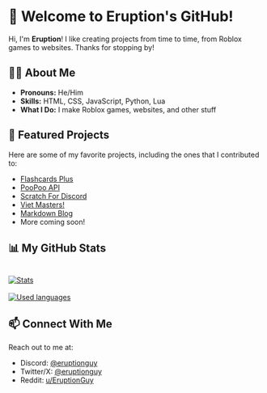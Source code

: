 # 👋 Welcome to Eruption's GitHub!
Hi, I'm **Eruption**! I like creating projects from time to time, from Roblox games to websites. Thanks for stopping by!

## 🧑‍💻 About Me
- **Pronouns:** He/Him
- **Skills:** HTML, CSS, JavaScript, Python, Lua
- **What I Do:** I make Roblox games, websites, and other stuff

## 🚀 Featured Projects
Here are some of my favorite projects, including the ones that I contributed to:

- [Flashcards Plus](github.com/eruptionguy/flashcards-plus)
- [PooPoo API](https://github.com/poopoo-api/poopoo-api)
- [Scratch For Discord](https://github.com/scratch-for-discord/Web-Application_Frontend)
- [Viet Masters!](https://www.roblox.com/games/135130599320714/Viet-Masters-RELEASE)
- [Markdown Blog](https://github.com/eruptionguy/markdown-blog)
- More coming soon!

## 📊 My GitHub Stats
<br>
<a href="https://github.com/eruptionguy">
  <img align="center" src="https://github-readme-stats.vercel.app/api?username=eruptionguy&show_icons=true&include_all_commits=true&show_icons=true&title_color=fff&icon_color=79ff97&text_color=9f9f9f&bg_color=151515" alt="Stats" />
</a>
<br><br>
<a href="https://github.com/eruptionguy?tab=repositories">
  <img align="center" src="https://github-readme-stats.vercel.app/api/top-langs/?username=eruptionguy&show_icons=true&title_color=fff&icon_color=79ff97&text_color=9f9f9f&bg_color=151515" alt="Used languages"/>
</a>
  
## 📫 Connect With Me
Reach out to me at:

- Discord: [@eruptionguy](https://discord.com/users/699420041103540264)
- Twitter/X: [@eruptionguy](https://x.com/eruptionguy)
- Reddit: [u/EruptionGuy](https://www.reddit.com/user/EruptionGuy/)


<!--
**EruptionGuy/eruptionguy** is a ✨ _special_ ✨ repository because its `README.md` (this file) appears on your GitHub profile.

Here are some ideas to get you started:

- 🔭 I’m currently working on ...
- 🌱 I’m currently learning ...
- 👯 I’m looking to collaborate on ...
- 🤔 I’m looking for help with ...
- 💬 Ask me about ...
- 📫 How to reach me: ...
- 😄 Pronouns: ...
- ⚡ Fun fact: ...
-->
